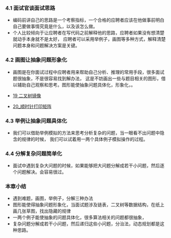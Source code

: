 ### 4.1 面试官谈面试思路* 编码前讲自己的思路是一个考察指标，一个合格的应聘者应该在他做事前明白自己要做事情究竟是什么，以及该怎么做。* 个人比较倾向于让应聘者在写代码之前解释他的思路，应聘者如果没有想清楚就动手本身就不是太好，应聘者可以采用举例子，画图等多种方式，解释清楚问题本身和问题解决方案是关键。### 4.2 画图让抽象问题形象化* 画图是在你面试过程中应聘者用来帮助自己分析、推理的常用手段，很多面试题很抽象，不是很容易找到解办法，这是不妨画出一些与题目相关的图形，借以辅助自己观察和思考。图形能使抽象问题具体化，形象化，。* [19 二叉树镜像](python代码/19_二叉树的镜像.py)* [20_顺时针打印矩阵](python代码/20_顺时针打印矩阵.py)### 4.3 举例让抽象问题具体化* 我们可以借助举例模拟的方法来思考分析复杂的问题，当一眼看不出问题中隐含的规律的时候，我们可以试着用一两个具体例子模拟操作的过程。### 4.4 分解复杂问题简单化* 面试中遇到复杂大问题的时候，如果能够把大问题分解成若干小问题，然后逐个问题解决。会容易很过。### 本章小结* 遇到难题，画图，举例子，分解三种办法* 图形能使得抽象问题形象化，当面试题涉及链表，二叉树等数据结构，在纸上画几张草图，找出隐藏的规律* 一两个例子能使抽象的问题具体化，很多算法相关的问题都很抽象，* 复杂问题分解成若干小问题，然后递归这些小问题，分治法，动态规划都是这种思路。